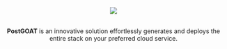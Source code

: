 <div align="center">
  <a href='https://uinnovate.netlify.app/'>
    <img src='https://i.imgur.com/l28WoOy.png'>
  </a>
</div>

<div align='center'>
<br/>

**PostGOAT**  is an innovative solution effortlessly generates and deploys the entire stack on your preferred cloud service.

